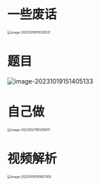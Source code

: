 # 一些废话

<img src="https://cvp.oss-cn-shanghai.aliyuncs.com/picgo/202310191510605.png" alt="image-20231019151030531" style="zoom:50%;" />

# 题目

![image-20231019151405133](https://cvp.oss-cn-shanghai.aliyuncs.com/picgo/202310191514239.png)



# 自己做

<img src="https://cvp.oss-cn-shanghai.aliyuncs.com/picgo/202310271612249.png" alt="image-20231027161259011" style="zoom:50%;" />



# 视频解析

<img src="https://cvp.oss-cn-shanghai.aliyuncs.com/picgo/202310191558512.png" alt="image-20231019155807300" style="zoom:50%;" />
